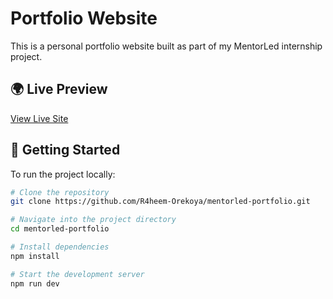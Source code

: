 # Portfolio Website

This is a personal portfolio website built as part of my MentorLed internship project.

## 🌍 Live Preview

[View Live Site](https://mentorled-portfolio-alpha.vercel.app/)


## 🚀 Getting Started

To run the project locally:

```bash
# Clone the repository
git clone https://github.com/R4heem-Orekoya/mentorled-portfolio.git

# Navigate into the project directory
cd mentorled-portfolio

# Install dependencies
npm install

# Start the development server
npm run dev
```